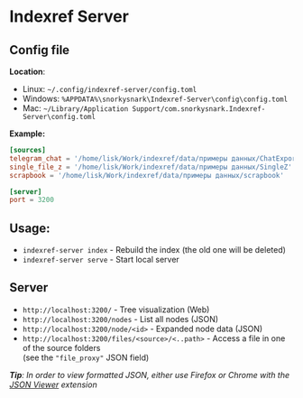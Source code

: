 # Indexref Server

## Config file

**Location**:
- Linux: `~/.config/indexref-server/config.toml`
- Windows: `%APPDATA%\snorkysnark\Indexref-Server\config\config.toml`
- Mac: `~/Library/Application Support/com.snorkysnark.Indexref-Server\config.toml`

**Example:**
```toml
[sources]
telegram_chat = '/home/lisk/Work/indexref/data/примеры данных/ChatExport'
single_file_z = '/home/lisk/Work/indexref/data/примеры данных/SingleZ'
scrapbook = '/home/lisk/Work/indexref/data/примеры данных/scrapbook'

[server]
port = 3200
```

## Usage:

- `indexref-server index` - Rebuild the index (the old one will be deleted)
- `indexref-server serve` - Start local server

## Server

- `http://localhost:3200/` - Tree visualization (Web)
- `http://localhost:3200/nodes` - List all nodes (JSON)
- `http://localhost:3200/node/<id>` - Expanded node data (JSON)
- `http://localhost:3200/files/<source>/<..path>` - Access a file in one of the source folders\
  (see the `"file_proxy"` JSON field)

***Tip**: In order to view formatted JSON, either use Firefox or Chrome with the
[JSON Viewer](https://chrome.google.com/webstore/detail/json-viewer/gbmdgpbipfallnflgajpaliibnhdgobh) extension*
